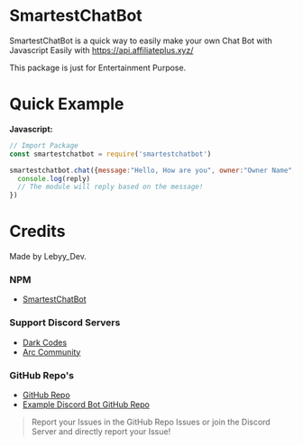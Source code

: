 # SmartestChatBot

SmartestChatBot is a quick way to easily make your own Chat Bot with Javascript Easily with https://api.affiliateplus.xyz/

This package is just for Entertainment Purpose.


# Quick Example
 
**Javascript:**
```js
// Import Package
const smartestchatbot = require('smartestchatbot')

smartestchatbot.chat({message:"Hello, How are you", owner:"Owner Name",user: "User Id",  }).then(reply => {
  console.log(reply)
  // The module will reply based on the message!
})
```

# Credits
 
Made by Lebyy_Dev.

### NPM
- [SmartestChatBot](https://www.npmjs.com/package/smartestchatbot)
### Support Discord Servers
- [Dark Codes](https://discord.com/invite/devs)
- [Arc Community](https://discord.com/invite/discvent)
### GitHub Repo's
- [GitHub Repo](https://github.com/Lebyy/SmartestChatBot)
- [Example Discord Bot GitHub Repo](https://github.com/Lebyy/SmartestChatBot-Example)

> Report your Issues in the GitHub Repo Issues or join the Discord Server and directly report your Issue!
